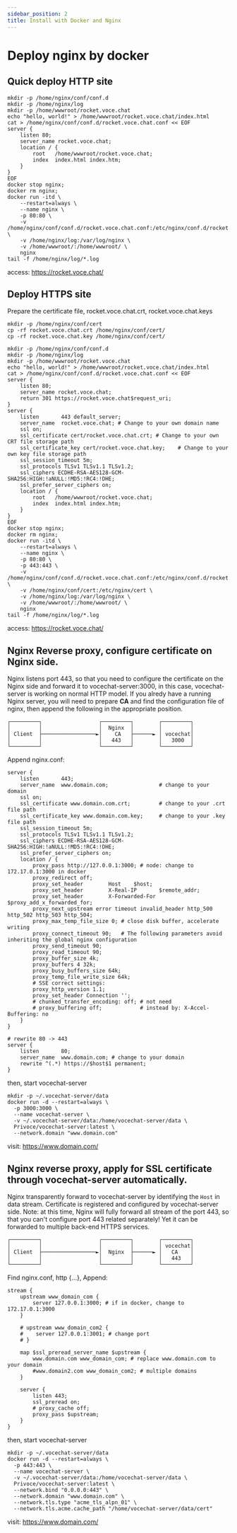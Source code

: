 ```yaml
---
sidebar_position: 2
title: Install with Docker and Nginx
---
```


# Deploy nginx by docker

## Quick deploy HTTP site

```shell
mkdir -p /home/nginx/conf/conf.d
mkdir -p /home/nginx/log
mkdir -p /home/wwwroot/rocket.voce.chat
echo "hello, world!" > /home/wwwroot/rocket.voce.chat/index.html
cat > /home/nginx/conf/conf.d/rocket.voce.chat.conf << EOF
server {
    listen 80;
    server_name rocket.voce.chat;
    location / {
        root   /home/wwwroot/rocket.voce.chat;
        index  index.html index.htm;
    }
}
EOF
docker stop nginx;
docker rm nginx;
docker run -itd \
    --restart=always \
    --name nginx \
    -p 80:80 \
    -v /home/nginx/conf/conf.d/rocket.voce.chat.conf:/etc/nginx/conf.d/rocket.voce.chat.conf \
    -v /home/nginx/log:/var/log/nginx \
    -v /home/wwwroot/:/home/wwwroot/ \
    nginx
tail -f /home/nginx/log/*.log
```

access: https://rocket.voce.chat/

## Deploy HTTPS site

Prepare the certificate file, rocket.voce.chat.crt, rocket.voce.chat.keys

```shell
mkdir -p /home/nginx/conf/cert
cp -rf rocket.voce.chat.crt /home/nginx/conf/cert/
cp -rf rocket.voce.chat.key /home/nginx/conf/cert/

mkdir -p /home/nginx/conf/conf.d
mkdir -p /home/nginx/log
mkdir -p /home/wwwroot/rocket.voce.chat
echo "hello, world!" > /home/wwwroot/rocket.voce.chat/index.html
cat > /home/nginx/conf/conf.d/rocket.voce.chat.conf << EOF
server {
    listen 80;
    server_name rocket.voce.chat;
    return 301 https://rocket.voce.chat$request_uri;
}
server {
    listen       443 default_server;
    server_name  rocket.voce.chat; # Change to your own domain name
    ssl on;
    ssl_certificate cert/rocket.voce.chat.crt; # Change to your own CRT file storage path
    ssl_certificate_key cert/rocket.voce.chat.key;    # Change to your own key file storage path
    ssl_session_timeout 5m;
    ssl_protocols TLSv1 TLSv1.1 TLSv1.2;
    ssl_ciphers ECDHE-RSA-AES128-GCM-SHA256:HIGH:!aNULL:!MD5:!RC4:!DHE;
    ssl_prefer_server_ciphers on;
    location / {
        root   /home/wwwroot/rocket.voce.chat;
        index  index.html index.htm;
    }
}
EOF
docker stop nginx;
docker rm nginx;
docker run -itd \
    --restart=always \
    --name nginx \
    -p 80:80 \
    -p 443:443 \
    -v /home/nginx/conf/conf.d/rocket.voce.chat.conf:/etc/nginx/conf.d/rocket.voce.chat.conf \
    -v /home/nginx/conf/cert:/etc/nginx/cert \
    -v /home/nginx/log:/var/log/nginx \
    -v /home/wwwroot/:/home/wwwroot/ \
    nginx
tail -f /home/nginx/log/*.log
```

access: https://rocket.voce.chat/

## Nginx Reverse proxy, configure certificate on Nginx side.

Nginx listens port 443, so that you need to configure the certificate on the Nginx side and forward it to vocechat-server:3000, in this case, vocechat-server is working on normal HTTP model.
If you alredy have a running Nginx server, you will need to prepare **CA** and find the configuration file of nginx, then append the following in the appropriate position.

```
┌─────────┐                  ┌─────────┐        ┌─────────┐
│         │                  │  Nginx  │        │         │
│ Client  ├─────────────────►│    CA   ├──────► │ vocechat│
│         │                  │   443   │        │   3000  │
└─────────┘                  └─────────┘        └─────────┘
```

Append nginx.conf:

```nginx
server {
    listen       443;
    server_name  www.domain.com;                # change to your domain
    ssl on;
    ssl_certificate www.domain.com.crt;         # change to your .crt file path
    ssl_certificate_key www.domain.com.key;     # change to your .key file path
    ssl_session_timeout 5m;
    ssl_protocols TLSv1 TLSv1.1 TLSv1.2;
    ssl_ciphers ECDHE-RSA-AES128-GCM-SHA256:HIGH:!aNULL:!MD5:!RC4:!DHE;
    ssl_prefer_server_ciphers on;
    location / {
        proxy_pass http://127.0.0.1:3000; # node: change to 172.17.0.1:3000 in docker
        proxy_redirect off;
        proxy_set_header        Host    $host;
        proxy_set_header        X-Real-IP       $remote_addr;
        proxy_set_header        X-Forwarded-For $proxy_add_x_forwarded_for;
        proxy_next_upstream error timeout invalid_header http_500 http_502 http_503 http_504;
        proxy_max_temp_file_size 0; # close disk buffer, accelerate writing
        proxy_connect_timeout 90;   # The following parameters avoid inheriting the global nginx configuration
        proxy_send_timeout 90;
        proxy_read_timeout 90;
        proxy_buffer_size 4k;
        proxy_buffers 4 32k;
        proxy_busy_buffers_size 64k;
        proxy_temp_file_write_size 64k;
        # SSE correct settings:
        proxy_http_version 1.1;
        proxy_set_header Connection '';
        # chunked_transfer_encoding: off; # not need
        # proxy_buffering off;            # instead by: X-Accel-Buffering: no
    }
}

# rewrite 80 -> 443
server {
    listen       80;
    server_name  www.domain.com; # change to your domain
    rewrite ^(.*) https://$host$1 permanent;
}
```

then, start vocechat-server

```shell
mkdir -p ~/.vocechat-server/data
docker run -d --restart=always \
  -p 3000:3000 \
  --name vocechat-server \
  -v ~/.vocechat-server/data:/home/vocechat-server/data \
  Privoce/vocechat-server:latest \
  --network.domain "www.domain.com"
```

visit: https://www.domain.com/

## Nginx reverse proxy, apply for SSL certificate through vocechat-server automatically.

Nginx transparently forward to vocechat-server by identifying the `Host` in data stream. Certificate is registered and configured by vocechat-server side.
Note: at this time, Nginx will fully forward all stream of the port 443, so that you can't configure port 443 related separately! Yet it can be forwarded to multiple back-end HTTPS services.

```
┌─────────┐                  ┌─────────┐        ┌─────────┐
│         │                  │         │        │ vocechat│
│ Client  ├─────────────────►│  Nginx  ├──────► │   CA    │
│         │                  │         │        │   443   │
└─────────┘                  └─────────┘        └─────────┘
```

Find nginx.conf, http {...}, Append:

```shell
stream {
    upstream www_domain_com {
        server 127.0.0.1:3000; # if in docker, change to 172.17.0.1:3000
    }

    # upstream www_domain_com2 {
    #    server 127.0.0.1:3001; # change port
    # }

    map $ssl_preread_server_name $upstream {
	    www.domain.com www_domain_com; # replace www.domain.com to your domain
	    #www.domain2.com www_domain_com2; # multiple domains
    }

    server {
        listen 443;
        ssl_preread on;
        # proxy_cache off;
        proxy_pass $upstream;
    }
}
```

then, start vocechat-server

```shell
mkdir -p ~/.vocechat-server/data
docker run -d --restart=always \
  -p 443:443 \
  --name vocechat-server \
  -v ~/.vocechat-server/data:/home/vocechat-server/data \
  Privoce/vocechat-server:latest \
  --network.bind "0.0.0.0:443" \
  --network.domain "www.domain.com" \
  --network.tls.type "acme_tls_alpn_01" \
  --network.tls.acme.cache_path "/home/vocechat-server/data/cert"
```

visit: https://www.domain.com/
